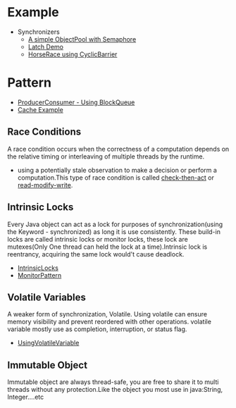 # Example
  - Synchronizers
     - [A simple ObjectPool with Semaphore](example/ObjectPool.java)
     - [Latch Demo](example/TestHarness.java)
     - [HorseRace using CyclicBarrier](example/HorseRace.java)

# Pattern
* [ProducerConsumer - Using BlockQueue](pattern/ProducerConsumer.java)
* [Cache Example](pattern/MomorizerExample.java)

## Race Conditions
A race condition occurs when the correctness of a computation depends on the relative timing or interleaving of multiple
threads by the runtime.
 - using a potentially stale observation to make a decision or perform a computation.This type of race condition is
 called [check-then-act](example/LazyInitRace.java) or [read-modify-write](example/HitCounter.java).

## Intrinsic Locks
Every Java object can act as a lock for purposes of synchronization(using the Keyword - synchronized) as long it is use
consistently. These build-in locks are called intrinsic locks or monitor locks, these lock are
mutexes(Only One thread can held the lock at a time).Intrinsic lock is reentrancy, acquiring the same lock would't
cause deadlock.
 - [IntrinsicLocks](lock/IntrinsicLocks.java)
 - [MonitorPattern](lock/MonitorPattern.java)

## Volatile Variables
A weaker form of synchronization, Volatile. Using volatile can ensure memory visibility and prevent reordered with other
operations. volatile variable mostly use as completion, interruption, or status flag.
 - [UsingVolatileVariable](example/VolatileVariable.java)

## Immutable Object
Immutable object are always thread-safe, you are free to share it to multi threads without any protection.Like the object
you most use in java:String, Integer....etc



